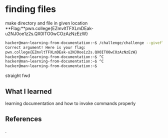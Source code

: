 # finding files
make directory and file in given location
**Flag:**pwn.college{EZmvltTFXLmDEak-u2NJ0oe1z2s.QX0ITO0wCOzAzNzEzW}



```bash
hacker@man~learning-from-documentation:~$ /challenge/challenge --giveflag
Correct argument! Here is your flag:
pwn.college{EZmvltTFXLmDEak-u2NJ0oe1z2s.QX0ITO0wCOzAzNzEzW}
hacker@man~learning-from-documentation:~$ ^C
hacker@man~learning-from-documentation:~$ ^C
hacker@man~learning-from-documentation:~$ 


```
straight fwd
## What I learned
learning documentation and how to invoke commands properly
## References 
.